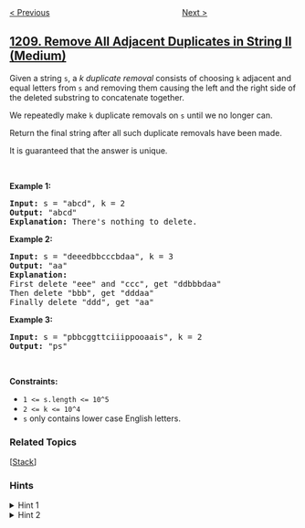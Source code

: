 <!--|This file generated by command(leetcode description); DO NOT EDIT.    |-->
<!--+----------------------------------------------------------------------+-->
<!--|@author    openset <openset.wang@gmail.com>                           |-->
<!--|@link      https://github.com/openset                                 |-->
<!--|@home      https://github.com/tonymontaro/leetcode-hints                        |-->
<!--+----------------------------------------------------------------------+-->

[< Previous](https://github.com/tonymontaro/leetcode-hints/tree/master/problems/get-equal-substrings-within-budget "Get Equal Substrings Within Budget")
　　　　　　　　　　　　　　　　
[Next >](https://github.com/tonymontaro/leetcode-hints/tree/master/problems/minimum-moves-to-reach-target-with-rotations "Minimum Moves to Reach Target with Rotations")

## [1209. Remove All Adjacent Duplicates in String II (Medium)](https://leetcode.com/problems/remove-all-adjacent-duplicates-in-string-ii "删除字符串中的所有相邻重复项 II")

<p>Given a string&nbsp;<code>s</code>, a <em>k</em>&nbsp;<em>duplicate removal</em>&nbsp;consists of choosing <code>k</code>&nbsp;adjacent and equal letters from&nbsp;<code>s</code> and removing&nbsp;them causing the left and the right side of the deleted substring to concatenate together.</p>

<p>We repeatedly make <code>k</code> duplicate removals on <code>s</code> until we no longer can.</p>

<p>Return the final string after all such duplicate removals have been made.</p>

<p>It is guaranteed that the answer is unique.</p>

<p>&nbsp;</p>
<p><strong>Example 1:</strong></p>

<pre>
<strong>Input:</strong> s = &quot;abcd&quot;, k = 2
<strong>Output:</strong> &quot;abcd&quot;
<strong>Explanation: </strong>There&#39;s nothing to delete.</pre>

<p><strong>Example 2:</strong></p>

<pre>
<strong>Input:</strong> s = &quot;deeedbbcccbdaa&quot;, k = 3
<strong>Output:</strong> &quot;aa&quot;
<strong>Explanation: 
</strong>First delete &quot;eee&quot; and &quot;ccc&quot;, get &quot;ddbbbdaa&quot;
Then delete &quot;bbb&quot;, get &quot;dddaa&quot;
Finally delete &quot;ddd&quot;, get &quot;aa&quot;</pre>

<p><strong>Example 3:</strong></p>

<pre>
<strong>Input:</strong> s = &quot;pbbcggttciiippooaais&quot;, k = 2
<strong>Output:</strong> &quot;ps&quot;
</pre>

<p>&nbsp;</p>
<p><strong>Constraints:</strong></p>

<ul>
	<li><code>1 &lt;= s.length &lt;= 10^5</code></li>
	<li><code>2 &lt;= k &lt;= 10^4</code></li>
	<li><code>s</code> only contains lower case English letters.</li>
</ul>

### Related Topics
  [[Stack](https://github.com/tonymontaro/leetcode-hints/tree/master/tag/stack/README.md)]

### Hints
<details>
<summary>Hint 1</summary>
Use a stack to store the characters, when there are k same characters, delete them.
</details>

<details>
<summary>Hint 2</summary>
To make it more efficient, use a pair to store the value and the count of each character.
</details>
